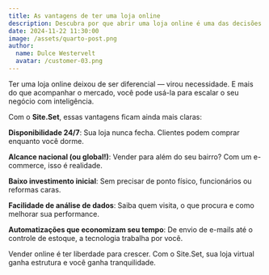 ```yaml
---
title: As vantagens de ter uma loja online
description: Descubra por que abrir uma loja online é uma das decisões mais inteligentes para quem quer crescer no mundo dos negócios digitais.
date: 2024-11-22 11:30:00
image: /assets/quarto-post.png
author:
  name: Dulce Westervelt
  avatar: /customer-03.png
---
```


Ter uma loja online deixou de ser diferencial — virou necessidade. E mais do que acompanhar o mercado, você pode usá-la para escalar o seu negócio com inteligência.

Com o **Site.Set**, essas vantagens ficam ainda mais claras:

**Disponibilidade 24/7**: Sua loja nunca fecha. Clientes podem comprar enquanto você dorme.

**Alcance nacional (ou global!)**: Vender para além do seu bairro? Com um e-commerce, isso é realidade.

**Baixo investimento inicial**: Sem precisar de ponto físico, funcionários ou reformas caras.

**Facilidade de análise de dados**: Saiba quem visita, o que procura e como melhorar sua performance.

**Automatizações que economizam seu tempo**: De envio de e-mails até o controle de estoque, a tecnologia trabalha por você.

Vender online é ter liberdade para crescer. Com o Site.Set, sua loja virtual ganha estrutura e você ganha tranquilidade.

